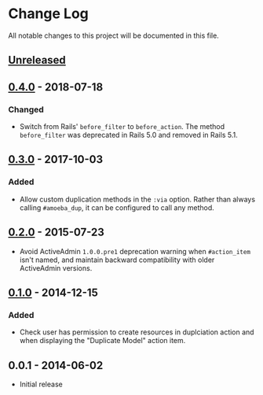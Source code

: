 # Change Log

All notable changes to this project will be documented in this file.

## [Unreleased]

## [0.4.0] - 2018-07-18

### Changed

- Switch from Rails' `before_filter` to `before_action`. The method
  `before_filter` was deprecated in Rails 5.0 and removed in Rails 5.1.

## [0.3.0] - 2017-10-03

### Added

- Allow custom duplication methods in the `:via` option. Rather than always
  calling `#amoeba_dup`, it can be configured to call any method.

## [0.2.0] - 2015-07-23

- Avoid ActiveAdmin `1.0.0.pre1` deprecation warning when `#action_item` isn't
 named, and maintain backward compatibility with older ActiveAdmin versions.

## [0.1.0] - 2014-12-15

### Added

- Check user has permission to create resources in duplciation action and when
  displaying the "Duplicate Model" action item.

## 0.0.1 - 2014-06-02

- Initial release

[unreleased]: https://github.com/zorab47/active_admin-duplicatable/compare/v0.3.0...HEAD
[0.1.0]: https://github.com/zorab47/active_admin-duplicatable/compare/v0.0.1...v0.1.0
[0.2.0]: https://github.com/zorab47/active_admin-duplicatable/compare/v0.1.0...v0.2.0
[0.3.0]: https://github.com/zorab47/active_admin-duplicatable/compare/v0.2.0...v0.3.0
[0.4.0]: https://github.com/zorab47/active_admin-duplicatable/compare/v0.3.0...v0.4.0
